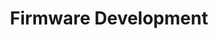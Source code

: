 ---
seo:
  type: stackbit_page_meta
  title: Firmware Docs
  description: ''
  robots: []
  extra: []
template: docs
title: Firmware Development

---